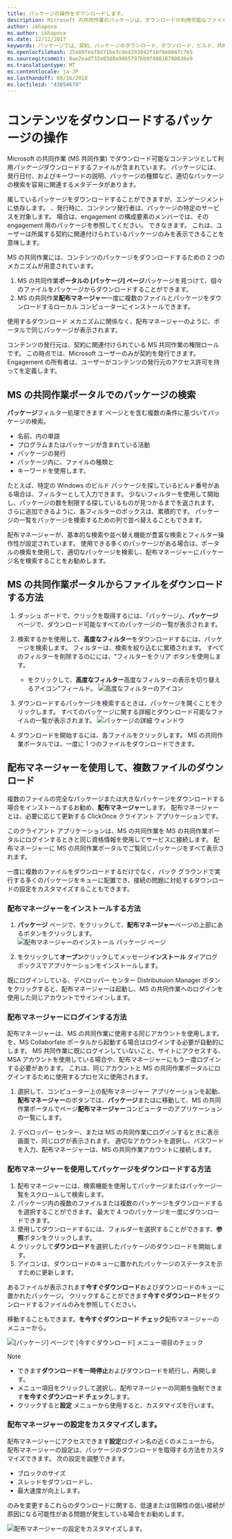 ```yaml
---
title: パッケージの操作をダウンロードします。
description: Microsoft の共同作業のパッケージは、ダウンロードの利用可能なファイルを含み、契約に関連付けられました。 配布マネージャーは、複数ファイルまたは一括のダウンロードを実行します。
author: ikhapova
ms.author: ikhapova
ms.date: 12/12/2017
keywords: パッケージでは、契約、パッケージのダウンロード、ダウンロード、ビルド、共同作業のアクセス許可は、Microsoft Connect
ms.openlocfilehash: 25a89feaf8d71be3cde4393042f1bf0e8047c765
ms.sourcegitcommit: 8ae2ead732e03d8a9865797bb9f40818780036e9
ms.translationtype: MT
ms.contentlocale: ja-JP
ms.lasthandoff: 08/16/2018
ms.locfileid: "43054679"
---
```

# <a name="working-with-packages-to-download-content"></a>コンテンツをダウンロードするパッケージの操作

Microsoft の共同作業 (MS 共同作業) でダウンロード可能なコンテンツとして利用*パッケージ*ダウンロードするファイルが含まれています。  パッケージには、発行日付、およびキーワードの説明、パッケージの種類など、適切なパッケージの検索を容易に関連するメタデータがあります。   

属しているパッケージをダウンロードすることができますが、エンゲージメントに依存します。  、発行時に、コンテンツ発行者は、パッケージの特定のサービスを対象します。 場合は、engagement の構成要素のメンバーでは、その engagement 用のパッケージを参照してください。 できなきます。  これは、ユーザーは所属する契約に関連付けられているパッケージのみを表示できることを意味します。

MS の共同作業には、コンテンツのパッケージをダウンロードするための 2 つのメカニズムが用意されています。
1. MS の共同作業**ポータルの [パッケージ] ページ**パッケージを見つけて、個々 のファイルをパッケージからダウンロードすることができます。 
2. MS の共同作業**配布マネージャー**一度に複数のファイルとパッケージをダウンロードするローカル コンピューターにインストールできます。

使用するダウンロード メカニズムに関係なく、配布マネージャーのように、ポータルで同じパッケージが表示されます。

コンテンツの発行元は、契約に関連付けられている MS 共同作業の権限ロールです。  この時点では、Microsoft ユーザーのみが契約を発行できます。 Engagement の所有者は、ユーザーがコンテンツの発行元のアクセス許可を持ってを定義します。

## <a name="finding-packages-in-the-ms-collaborate-portal"></a>MS の共同作業ポータルでのパッケージの検索

**パッケージ**フィルター処理できます ページとを含む複数の条件に基づいてパッケージの検索。
- 名前、内の単語 
- プログラムまたはパッケージが含まれている活動 
- パッケージの発行 
- パッケージ内に、ファイルの種類と
- キーワードを使用します。

たとえば、特定の Windows のビルド パッケージを探しているビルド番号がある場合は、フィルターとして入力できます。 少ないフィルターを使用して開始し、パッケージの数を制限する探しているものが見つかるまでを返されます。 さらに追加できるように、各フィルターのボックスは、累積的です。 パッケージの一覧をパッケージを検索するための列で並べ替えることもできます。

配布マネージャーが、基本的な検索や並べ替え機能が豊富な検索とフィルター操作性が設定されています。  使用できる多くのパッケージがある場合は、ポータルの検索を使用して、適切なパッケージを検索し、配布マネージャーにパッケージ名を検索することをお勧めします。

## <a name="how-to-download-files-from-the-ms-collaborate-portal"></a>MS の共同作業ポータルからファイルをダウンロードする方法

1. ダッシュ ボードで、クリックを取得するには、「パッケージ」、**パッケージ** ページで、ダウンロード可能なすべてのパッケージの一覧が表示されます。

2. 検索するかを使用して、**高度なフィルター**をダウンロードするには、パッケージを検索します。 フィルターは、検索を絞り込むに累積されます。 すべてのフィルターを削除するのにには、"フィルターをクリア ボタンを使用します。
    - をクリックして、**高度なフィルター**高度なフィルターの表示を切り替えるアイコン"フィールド。
    ![高度なフィルターのアイコン](images/package-advanced-filter.png)
3. ダウンロードするパッケージを検索するときは、パッケージを開くことをクリックします。 すべてのパッケージに関する詳細とダウンロード可能なファイルの一覧が表示されます。
    ![パッケージの詳細 ウィンドウ](images/package-details.png)

4. ダウンロードを開始するには、各ファイルをクリックします。 MS の共同作業ポータルでは、一度に 1 つのファイルをダウンロードできます。 

## <a name="using-distribution-manager-for-multi-file-downloads"></a>配布マネージャーを使用して、複数ファイルのダウンロード

複数のファイルの完全なパッケージまたは大きなパッケージをダウンロードする場合をインストールするお勧め、**配布マネージャー**します。  配布マネージャーとは、必要に応じて更新する ClickOnce クライアント アプリケーションです。  

このクライアント アプリケーションは、MS の共同作業を MS の共同作業ポータルにログインするときと同じ資格情報を使用してサービスに接続します。 配布マネージャーに MS の共同作業ポータルでご覧同じパッケージをすべて表示されます。

一度に複数のファイルをダウンロードするだけでなく、バック グラウンドで実行する多くのパッケージをキューに配置でき、接続の問題に対処するダウンロードの設定をカスタマイズすることもできます。

### <a name="how-to-install-the-distribution-manager"></a>配布マネージャーをインストールする方法

1. **パッケージ** ページで、をクリックして、**配布マネージャー**ページの上部にあるボタンをクリックします。 
    ![配布マネージャーのインストール パッケージ ページ](images/Distribution-Mgr-Launch.PNG)

2. をクリックして**オープン**クリックしてメッセージ**インストール** ダイアログ ボックスでアプリケーションをインストールします。 

既にログインしている、デベロッパー センター Distributuion Manager ボタンをクリックすると、配布マネージャーは起動し、MS の共同作業へのログインを使用した同じアカウントでサインインします。

### <a name="how-to-log-in-to-distribution-manager"></a>配布マネージャーにログインする方法

配布マネージャーは、MS の共同作業に使用する同じアカウントを使用します。  を、MS Collaborfate ポータルから起動する場合はログインする必要が自動的にします。  MS 共同作業に既にログインしていないこと、サイトにアクセスする、MSA アカウントを使用している場合や、配布マネージャーにもう一度ログインする必要があります。 これは、同じアカウントと MS の共同作業ポータルにログインするために使用するプロセスに使用されます。

1.  選択して、コンピューター上の配布マネージャー アプリケーションを起動、**配布マネージャー**のボタンでは、**パッケージ**またはに移動して、MS の共同作業ポータルでページ**配布マネージャー**コンピューターのアプリケーションの一覧にします。

2.  デベロッパー センター、または MS の共同作業にログインするときに表示 画面で、同じログが表示されます。 適切なアカウントを選択し、パスワードを入力、配布マネージャーは、MS の共同作業アカウントに接続します。

### <a name="how-to-download-packages-using-distribution-manager"></a>配布マネージャーを使用してパッケージをダウンロードする方法

1.  配布マネージャーには、検索機能を使用してパッケージまたはパッケージ一覧をスクロールして検索します。
2.  パッケージ内の複数のファイルまたは複数のパッケージをダウンロードするを選択することができます。  最大で 4 つのパッケージを一度にダウンロードできます。
3.  使用してダウンロードするには、フォルダーを選択することができます、**参照**ボタンをクリックします。
4.  クリックして**ダウンロード**を選択したパッケージのダウンロードを開始します。
5.  アイコンは、ダウンロードのキューに置かれたパッケージのステータスを示すために更新します。

あるファイルが表示されます**今すぐダウンロード**およびダウンロードのキューに置かれたパッケージ。  クリックすることができます**今すぐダウンロード**をダウンロードするファイルのみを参照してください。  

移動することもできます。**を今すぐダウンロード チェック**配布マネージャーのメニューから。

   ![[パッケージ] ページで [今すぐダウンロード] メニュー項目のチェック](images/check-for-downloads.png)

> [!NOTE]
> - できます**ダウンロードを一時停止**およびダウンロードを続行し、再開します。
> - メニュー項目をクリックして選択し、配布マネージャーの同期を強制できます**を今すぐダウンロード チェック**します。
> - クリックすると**設定** メニューから使用すると、カスタマイズを行います。 

### <a name="customizing-distribution-manager-settings"></a>配布マネージャーの設定をカスタマイズします。

配布マネージャーにアクセスできます**設定**ログイン名の近くのメニューから。  配布マネージャーの設定は、パッケージのダウンロードを取得する方法をカスタマイズできます。  次の設定を調整できます。
- ブロックのサイズ 
- スレッドをダウンロードし、
- 最大速度が向上します。

のみを変更するこれらのダウンロードに関する、低速または信頼性の低い接続が原因になる可能性がある問題が発生している場合をお勧めします。

![配布マネージャーの設定をカスタマイズします。](images/Distribution-Mgr-Settings.PNG)

